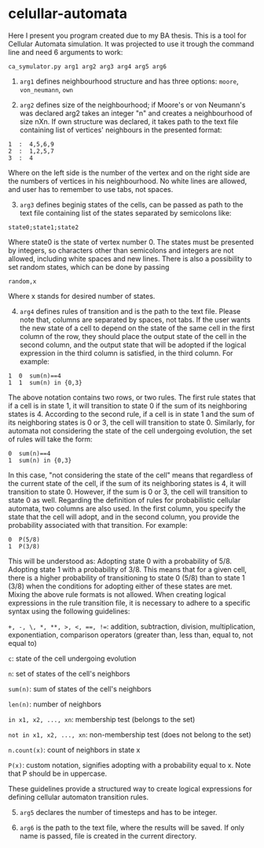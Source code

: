 # celullar-automata
Here I present you program created due to my BA thesis.
This is a tool for Cellular Automata simulation. 
It was projected to use it trough the command line and need 6 arguments to work:

  ```ca_symulator.py arg1 arg2 arg3 arg4 arg5 arg6```

1. ```arg1``` defines neighbourhood structure and has three options: ```moore```, ```von_neumann```, ```own```
   
2. ```arg2``` defines size of the neighbourhood; if Moore's or von Neumann's was declared arg2 takes an integer "n" and creates a neighbourhood of size nXn.
   If own structure was declared, it takes path to the text file containing list of vertices' neighbours in the presented format:

```0  :  2,5,8
1  :  4,5,6,9
2  :  1,2,5,7
3  :  4
```

   Where on the left side is the number of the vertex and on the right side are the numbers of vertices in his neighbourhood.
   No white lines are allowed, and user has to remember to use tabs, not spaces.
   
3. ```arg3``` defines beginig states of the cells, can be passed as path to the text file containing list of the states separated by semicolons like:
```
state0;state1;state2
```
   Where state0 is the state of vertex number 0. The states must be presented by integers, so characters other than semicolons and integers are not allowed, including white spaces and new lines.
   There is also a possibility to set random states, which can be done by passing
```
random,x
```
   Where x stands for desired number of states.
   
4. ```arg4``` defines rules of transition and is the path to the text file. Please note that, columns are separated by spaces, not tabs.
   If the user wants the new state of a cell to depend on the state of the same cell in the first column of the row, they should place the output state of the cell in the second column, and the output state that will be adopted if the logical expression in the third column is satisfied, in the third column.
   For example:
   
```
1  0  sum(n)==4
1  1  sum(n) in {0,3}
```

  The above notation contains two rows, or two rules. The first rule states that if a cell is in state 1, it will transition to state 0 if the sum of its neighboring states is 4.
  According to the second rule, if a cell is in state 1 and the sum of its neighboring states is 0 or 3, the cell will transition to state 0.
  Similarly, for automata not considering the state of the cell undergoing evolution, the set of rules will take the form:

```
0  sum(n)==4
1  sum(n) in {0,3}
```

  In this case, "not considering the state of the cell" means that regardless of the current state of the cell, if the sum of its neighboring states is 4, it will transition to state 0. 
  However, if the sum is 0 or 3, the cell will transition to state 0 as well.
  Regarding the definition of rules for probabilistic cellular automata, two columns are also used. 
  In the first column, you specify the state that the cell will adopt, and in the second column, you provide the probability associated with that transition. For example:
  
```
0  P(5/8)
1  P(3/8)
```

 This will be understood as: Adopting state 0 with a probability of 5/8. Adopting state 1 with a probability of 3/8.
 This means that for a given cell, there is a higher probability of transitioning to state 0 (5/8) than to state 1 (3/8) when the conditions for adopting either of these states are met.
 Mixing the above rule formats is not allowed. When creating logical expressions in the rule transition file, it is necessary to adhere to a specific syntax using the following guidelines:

 
  ```+, -, \, *, **, >, <, ==, !=```: addition, subtraction, division, multiplication, exponentiation, comparison operators (greater than, less than, equal to, not equal to)

  
  ```c```: state of the cell undergoing evolution

  
  ```n```: set of states of the cell's neighbors

  
  ```sum(n)```: sum of states of the cell's neighbors

  
  ```len(n)```: number of neighbors

  
  ```in x1, x2, ..., xn```: membership test (belongs to the set)

  
  ```not in x1, x2, ..., xn```: non-membership test (does not belong to the set)

  
  ```n.count(x)```: count of neighbors in state x

  
  ```P(x)```: custom notation, signifies adopting with a probability equal to x. Note that P should be in uppercase.

  
  These guidelines provide a structured way to create logical expressions for defining cellular automaton transition rules.

5. ```arg5``` declares the number of timesteps and has to be integer.

6. ```arg6``` is the path to the text file, where the results will be saved. If only name is passed, file is created in the current directory.


